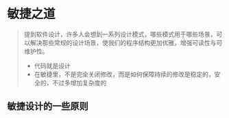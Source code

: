 # 敏捷之道

> 提到软件设计，许多人会想到一系列设计模式，哪些模式用于哪些场景，可以解决那些常规的设计场景，使我们的程序结构更加优雅，增强可读性与可维护性。
>
> * 代码就是设计
> * 在敏捷里，不是完全关闭修改，而是如何保障持续的修改是稳定的，安全的，不过多增加复杂度的

## 敏捷设计的一些原则

### 



